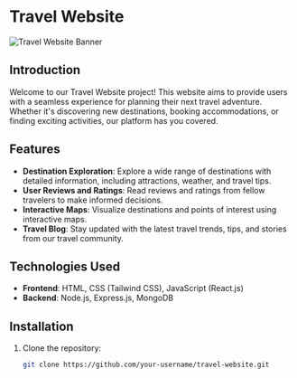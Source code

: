 # Travel Website

![Travel Website Banner](banner.png)

## Introduction
Welcome to our Travel Website project! This website aims to provide users with a seamless experience for planning their next travel adventure. Whether it's discovering new destinations, booking accommodations, or finding exciting activities, our platform has you covered.

## Features
- **Destination Exploration**: Explore a wide range of destinations with detailed information, including attractions, weather, and travel tips.
- **User Reviews and Ratings**: Read reviews and ratings from fellow travelers to make informed decisions.
- **Interactive Maps**: Visualize destinations and points of interest using interactive maps.
- **Travel Blog**: Stay updated with the latest travel trends, tips, and stories from our travel community.

## Technologies Used
- **Frontend**: HTML, CSS (Tailwind CSS), JavaScript (React.js)
- **Backend**: Node.js, Express.js, MongoDB

## Installation
1. Clone the repository:
   ```bash
   git clone https://github.com/your-username/travel-website.git
